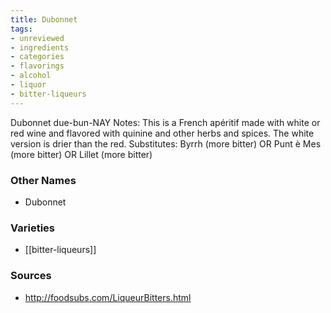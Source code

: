 ```yaml
---
title: Dubonnet
tags:
- unreviewed
- ingredients
- categories
- flavorings
- alcohol
- liquor
- bitter-liqueurs
---
```

Dubonnet due-bun-NAY Notes: This is a French apéritif made with white or red wine and flavored with quinine and other herbs and spices. The white version is drier than the red. Substitutes: Byrrh (more bitter) OR Punt è Mes (more bitter) OR Lillet (more bitter)

### Other Names

* Dubonnet

### Varieties

* [[bitter-liqueurs]]

### Sources
* http://foodsubs.com/LiqueurBitters.html
